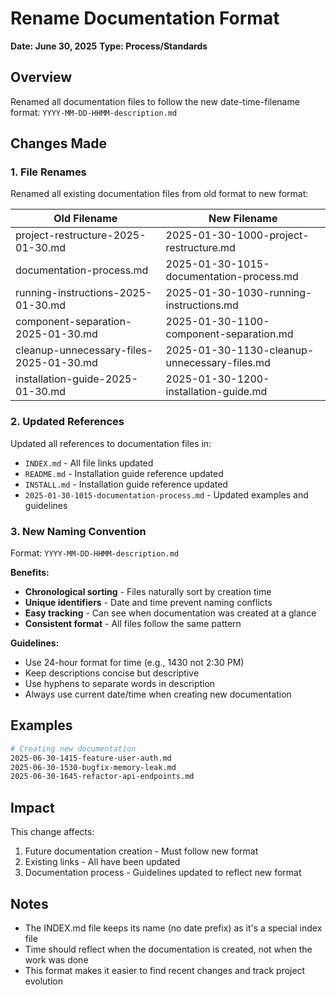 # Rename Documentation Format
**Date: June 30, 2025**
**Type: Process/Standards**

## Overview
Renamed all documentation files to follow the new date-time-filename format: `YYYY-MM-DD-HHMM-description.md`

## Changes Made

### 1. File Renames
Renamed all existing documentation files from old format to new format:

| Old Filename | New Filename |
|-------------|--------------|
| project-restructure-2025-01-30.md | 2025-01-30-1000-project-restructure.md |
| documentation-process.md | 2025-01-30-1015-documentation-process.md |
| running-instructions-2025-01-30.md | 2025-01-30-1030-running-instructions.md |
| component-separation-2025-01-30.md | 2025-01-30-1100-component-separation.md |
| cleanup-unnecessary-files-2025-01-30.md | 2025-01-30-1130-cleanup-unnecessary-files.md |
| installation-guide-2025-01-30.md | 2025-01-30-1200-installation-guide.md |

### 2. Updated References
Updated all references to documentation files in:
- `INDEX.md` - All file links updated
- `README.md` - Installation guide reference updated
- `INSTALL.md` - Installation guide reference updated
- `2025-01-30-1015-documentation-process.md` - Updated examples and guidelines

### 3. New Naming Convention
Format: `YYYY-MM-DD-HHMM-description.md`

**Benefits:**
- **Chronological sorting** - Files naturally sort by creation time
- **Unique identifiers** - Date and time prevent naming conflicts
- **Easy tracking** - Can see when documentation was created at a glance
- **Consistent format** - All files follow the same pattern

**Guidelines:**
- Use 24-hour format for time (e.g., 1430 not 2:30 PM)
- Keep descriptions concise but descriptive
- Use hyphens to separate words in description
- Always use current date/time when creating new documentation

## Examples

```bash
# Creating new documentation
2025-06-30-1415-feature-user-auth.md
2025-06-30-1530-bugfix-memory-leak.md
2025-06-30-1645-refactor-api-endpoints.md
```

## Impact

This change affects:
1. Future documentation creation - Must follow new format
2. Existing links - All have been updated
3. Documentation process - Guidelines updated to reflect new format

## Notes

- The INDEX.md file keeps its name (no date prefix) as it's a special index file
- Time should reflect when the documentation is created, not when the work was done
- This format makes it easier to find recent changes and track project evolution